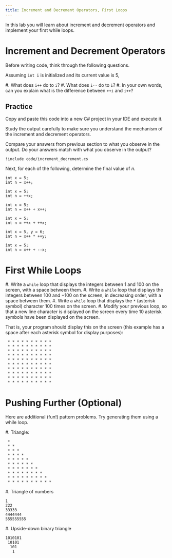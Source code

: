 ```yaml
---
title: Increment and Decrement Operators, First Loops
---
```


In this lab you will learn about increment and decrement operators and implement your first while loops.

# Increment and Decrement Operators

Before writing code, think through the following questions.

Assuming `int i` is initialized and its current value is 5,

#. What does `i++` do to `i`?
#. What does `i--` do to `i`? 
#. In your own words, can you explain what is the difference between `++i` and `i++`? 

## Practice

Copy and paste this code into a new C\# project in your IDE and execute it.

Study the output carefully to make sure you understand the mechanism of the increment and decrement operators.

Compare your answers from previous section to what you observe in the output. Do your answers match with what you observe in the output?

```
!include code/increment_decrement.cs
```

Next, for each of the following, determine the final value of _n_.  

```
int x = 5;
int n = x++;
```

```
int x = 5;
int n = ++x;
```

```
int x = 5;
int n = x++ + x++;
```

```
int x = 5;
int n = ++x + ++x;
```

```
int x = 5, y = 6;
int n = x++ * ++y;
```

```
int x = 5;
int n = x++ + --x;
```

# First While Loops

#. Write a `while` loop that displays the integers between $1$ and $100$ on the screen, with a space between them.
#. Write a `while` loop that displays the integers between $100$ and $-100$ on the screen, in decreasing order, with a space between them.
#. Write a `while` loop that displays the `*` (asterisk symbol) character 100 times on the screen.
#. Modify your previous loop, so that a new line character is displayed on the screen every time 10 asterisk symbols have been displayed on the screen.

That is, your program should display this on the screen (this example has a space after each asterisk symbol for display purposes):

```text
 * * * * * * * * * *
 * * * * * * * * * *
 * * * * * * * * * *
 * * * * * * * * * *
 * * * * * * * * * *
 * * * * * * * * * *
 * * * * * * * * * *
 * * * * * * * * * *
 * * * * * * * * * *
 * * * * * * * * * *
```

# Pushing Further (Optional)

Here are additional (fun!) pattern problems.
Try generating them using a while loop.

#. Triangle:

```text
 * 
 * *
 * * *
 * * * * 
 * * * * *
 * * * * * *
 * * * * * * * 
 * * * * * * * * 
 * * * * * * * * * 
 * * * * * * * * * *
``` 

#. Triangle of numbers 

```text
1
222
33333
4444444
555555555
``` 

#. Upside-down binary triangle

```text
1010101
 10101 
  101  
   1
``` 
